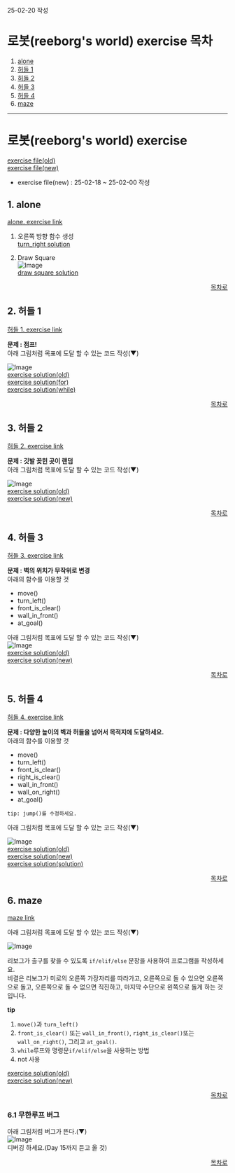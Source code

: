 25-02-20 작성
# 로봇(reeborg's world) exercise 목차
1. [alone](#1-alone)
2. [허들 1](#2-허들-1)
3. [허들 2](#3-허들-2)
4. [허들 3](#4-허들-3)
5. [허들 4](#5-허들-4)
6. [maze](#6-maze)
---

# 로봇(reeborg's world) exercise
[exercise file(old)](https://github.com/Song1610/100days/tree/main/Day%206/exercise/old) <br>
[exercise file(new)](https://github.com/Song1610/100days/tree/main/Day%206/exercise/new)
* exercise file(new) : 25-02-18 ~ 25-02-00 작성

## 1. alone
[alone. exercise link](https://reeborg.ca/reeborg.html?lang=en&mode=python&menu=worlds%2Fmenus%2Freeborg_intro_en.json&name=Alone&url=%2Fworlds%2Ftutorial_en%2Falone.json)

1. 오른쪽 방향 함수 생성 <br>
[turn_right solution](https://github.com/Song1610/100days/blob/main/Day%206/exercise/new/alone(turn_right).py)

2. Draw Square <br>
    ![Image](https://github.com/user-attachments/assets/b1883bd7-32e3-4de7-99d9-b564950e22ee) <br>
    [draw square solution](https://github.com/Song1610/100days/blob/main/Day%206/exercise/new/alone(DrawSquare).py)

<div align="right">

[목차로](#로봇reeborgs-world-exercise-목차)
</div>


## 2. 허들 1
[허들 1. exercise link](https://reeborg.ca/reeborg.html?lang=en&mode=python&menu=worlds%2Fmenus%2Freeborg_intro_en.json&name=Hurdle%201&url=worlds%2Ftutorial_en%2Fhurdle1.json)

**문제 : 점프!** <br>
아래 그림처럼 목표에 도달 할 수 있는 코드 작성(▼)

![Image](https://github.com/user-attachments/assets/2a7c6b6d-8f6a-4dd8-a3ce-5cf08761e5c1) <br>
[exercise solution(old)](https://github.com/Song1610/100days/blob/main/Day%206/exercise/old/hurdle_1.py) <br>
[exercise solution(for)](https://github.com/Song1610/100days/blob/main/Day%206/exercise/new/hurdle_1(for).py) <br>
[exercise solution(while)](https://github.com/Song1610/100days/blob/main/Day%206/exercise/new/hurdle_1(while).py)

<div align="right">

[목차로](#로봇reeborgs-world-exercise-목차)
</div>

## 3. 허들 2
[허들 2. exercise link](https://reeborg.ca/reeborg.html?lang=en&mode=python&menu=worlds%2Fmenus%2Freeborg_intro_en.json&name=Hurdle%202&url=worlds%2Ftutorial_en%2Fhurdle2.json)

**문제 : 깃발 꽂힌 곳이 랜덤** <br>
아래 그림처럼 목표에 도달 할 수 있는 코드 작성(▼)

![Image](https://github.com/user-attachments/assets/69fde674-a4f0-4f60-915f-0c76fa13c5bc) <br> 
[exercise solution(old)](https://github.com/Song1610/100days/blob/main/Day%206/exercise/old/hurdle_2.py) <br>
[exercise solution(new)](https://github.com/Song1610/100days/blob/main/Day%206/exercise/new/hurdle_2.py)

<div align="right">

[목차로](#로봇reeborgs-world-exercise-목차)
</div>

## 4. 허들 3
[허들 3. exercise link](https://reeborg.ca/reeborg.html?lang=en&mode=python&menu=worlds%2Fmenus%2Freeborg_intro_en.json&name=Hurdle%203&url=worlds%2Ftutorial_en%2Fhurdle3.json)

**문제 : 벽의 위치가 무작위로 변경** <br>
아래의 함수를 이용할 것 <br>
- move()
- turn_left()
- front_is_clear()
- wall_in_front()
- at_goal()

아래 그림처럼 목표에 도달 할 수 있는 코드 작성(▼) <br>
![Image](https://github.com/user-attachments/assets/f52560bd-5ccc-4ab5-bdea-d22d9f7a35b4) <br>
[exercise solution(old)](https://github.com/Song1610/100days/blob/main/Day%206/exercise/old/hurdle_3.py) <br>
[exercise solution(new)](https://github.com/Song1610/100days/blob/main/Day%206/exercise/new/hurdle_3.py)

<div align="right">

[목차로](#로봇reeborgs-world-exercise-목차)
</div>


## 5. 허들 4
[허들 4. exercise link](https://reeborg.ca/reeborg.html?lang=en&mode=python&menu=worlds%2Fmenus%2Freeborg_intro_en.json&name=Hurdle%204&url=worlds%2Ftutorial_en%2Fhurdle4.json)

**문제 : 다양한 높이의 벽과 허들을 넘어서 목적지에 도달하세요.** <br>
아래의 함수를 이용할 것 <br>
- move()
- turn_left()
- front_is_clear()
- right_is_clear()
- wall_in_front()
- wall_on_right()
- at_goal()

`tip: jump()를 수정하세요.`

아래 그림처럼 목표에 도달 할 수 있는 코드 작성(▼)

![Image](https://github.com/user-attachments/assets/5d2d4723-4d63-4fc8-b235-f559550e308b) <br>
[exercise solution(old)](https://github.com/Song1610/100days/blob/main/Day%206/exercise/old/hurdle_4.py) <br>
[exercise solution(new)](https://github.com/Song1610/100days/blob/main/Day%206/exercise/new/hurdle_4.py) <br>
[exercise solution(solution)](https://github.com/Song1610/100days/blob/main/Day%206/exercise/new/hurdle_4(solution).py)

<div align="right">

[목차로](#로봇reeborgs-world-exercise-목차)
</div>


## 6. maze
[maze link](https://reeborg.ca/reeborg.html?lang=en&mode=python&menu=worlds%2Fmenus%2Freeborg_intro_en.json&name=Maze&url=worlds%2Ftutorial_en%2Fmaze1.json)

아래 그림처럼 목표에 도달 할 수 있는 코드 작성(▼)

![Image](https://github.com/user-attachments/assets/1d91397a-1313-46bf-b357-e567a1fa1d58) <br>


리보그가 출구를 찾을 수 있도록 `if/elif/else` 문장을 사용하여 프로그램을 작성하세요. <br>
비결은 리보그가 미로의 오른쪽 가장자리를 따라가고, 오른쪽으로 돌 수 있으면 오른쪽으로 돌고, 오른쪽으로 돌 수 없으면 직진하고, 마지막 수단으로 왼쪽으로 돌게 하는 것입니다. <br>

**tip**
1. `move()`과 `turn_left()`
2. `front_is_clear()` 또는 `wall_in_front()`, `right_is_clear()`또는 `wall_on_right()`, 그리고 `at_goal()`.
3. `while`루프와 명령문`if/elif/else`을 사용하는 방법
4. not 사용


[exercise solution(old)](https://github.com/Song1610/100days/blob/main/Day%206/exercise/old/maze.py) <br>
[exercise solution(new)](https://github.com/Song1610/100days/blob/main/Day%206/exercise/new/maze.py)

<div align="right">

[목차로](#로봇reeborgs-world-exercise-목차)
</div>


### 6.1 무한루프 버그
아래 그림처럼 버그가 뜬다.(▼) <br>
![Image](https://github.com/user-attachments/assets/e6b3c187-7a8a-43d5-8f5d-320db65200fc) <br>
디버깅 하세요.(Day 15까지 듣고 올 것)


<div align="right">

[목차로](#로봇reeborgs-world-exercise-목차)
</div>
